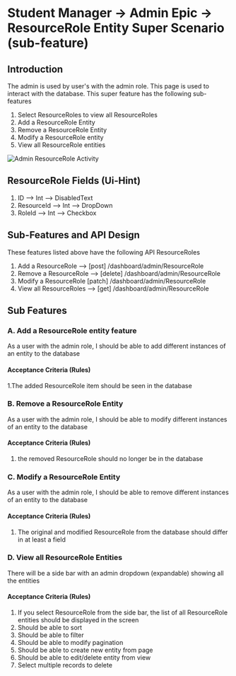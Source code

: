 # Student Manager -> Admin Epic -> ResourceRole Entity Super Scenario (sub-feature)
## Introduction

The admin is used by user's with the admin role. This page is used to interact with the database.  This super feature has the following sub-features
1. Select ResourceRoles to view all ResourceRoles
1. Add a ResourceRole Entity
2. Remove a ResourceRole Entity
1. Modify a ResourceRole entity
1. View all ResourceRole entities

![Admin ResourceRole Activity](admin_ResourceRole_activity.png)

## ResourceRole Fields (Ui-Hint)
1. ID  --> Int  --> DisabledText
2. ResourceId --> Int --> DropDown
3. RoleId --> Int --> Checkbox

## Sub-Features and API Design
These features listed above have the following API ResourceRoles
1. Add a ResourceRole  --> [post] /dashboard/admin/ResourceRole
2. Remove a ResourceRole --> [delete] /dashboard/admin/ResourceRole
3. Modify a ResourceRole [patch] /dashboard/admin/ResourceRole
4. View all ResourceRoles --> [get] /dashboard/admin/ResourceRole

## Sub Features
### A. Add a ResourceRole entity feature 

As a user with the admin role, I should be able to add different instances of an entity to the database

#### Acceptance Criteria (Rules)

1.The added ResourceRole item should be seen in the database

### B. Remove a ResourceRole Entity

As a user with the admin role, I should be able to modify different instances of an entity to the database

#### Acceptance Criteria (Rules)

1. the removed ResourceRole should no longer be in the database

### C. Modify a ResourceRole Entity
As a user with the admin role, I should be able to remove different instances of an entity to the database

#### Acceptance Criteria (Rules)

1. The original and modified ResourceRole from the database should differ in at least a field

### D. View all ResourceRole Entities

There will be a side bar with an admin dropdown (expandable) showing all the entities 
#### Acceptance Criteria (Rules)
1. If you select ResourceRole from the side bar, the list of all ResourceRole entities should be displayed in the screen
1. Should be able to sort
1. Should be able to filter
1. Should be able to modify pagination
1. Should be able to create new entity from page
1. Should be able to edit/delete entity from view
1. Select multiple records to delete

